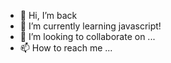 - 👋 Hi, I’m back
- 🌱 I’m currently learning javascript!
- 💞️ I’m looking to collaborate on ...
- 📫 How to reach me ...

<!---
backll/backll is a ✨ special ✨ repository because its `README.md` (this file) appears on your GitHub profile.
You can click the Preview link to take a look at your changes.
--->
